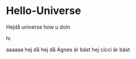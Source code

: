 # Hello-Universe

Hejdå universe how u doin

hi

aaaaaa
hej då hej då
Agnes är bäst
hej 
cicci är  bäst 